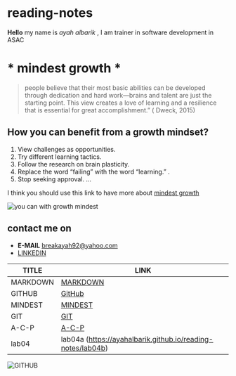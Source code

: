 # reading-notes

**Hello**
my name is *ayah albarik* , I am trainer in software development in ASAC 


# * mindest growth *

> people believe that their most basic abilities can be developed through dedication and hard work—brains and talent are just the starting point. This view creates a love of learning and a resilience that is essential for great accomplishment.” ( Dweck, 2015)
 
##  How you can benefit from a growth mindset?
1. View challenges as opportunities.
2. Try different learning tactics. 
3. Follow the research on brain plasticity.
4. Replace the word “failing” with the word “learning.” .
5. Stop seeking approval. ...

I think you should use this link to have more about [mindest growth](https://www.mindsetworks.com/science/)

![you can with growth mindest](https://encrypted-tbn0.gstatic.com/images?q=tbn:ANd9GcQJQJtdmEJCl1cEWBrTryAp90EafpJDNMfr_w&usqp=CAU)


## contact  me on 
  * **E-MAIL**
  breakayah92@yahoo.com
  * [LINKEDIN]( https://www.linkedin.com/feed/)
  
TITLE  | LINK 
------------ | -------------
MARKDOWN |[MARKDOWN](https://ayahalbarik.github.io/reading-notes/mastering%20markdown)
GITHUB |[GitHub](https://ayahalbarik.github.io/reading-notes/github)
MINDEST  |[MINDEST](https://ayahalbarik.github.io/reading-notes/mindest%20growth)
GIT |[GIT ]( https://ayahalbarik.github.io/reading-notes/git)
A-C-P  |[A-C-P](https://ayahalbarik.github.io/reading-notes/ACP)
lab04 | lab04a (https://ayahalbarik.github.io/reading-notes/lab04b)

![GITHUB](https://github.githubassets.com/images/modules/open_graph/github-mark.png)
